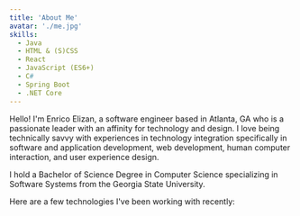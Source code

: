 ```yaml
---
title: 'About Me'
avatar: './me.jpg'
skills:
  - Java
  - HTML & (S)CSS
  - React
  - JavaScript (ES6+)
  - C#
  - Spring Boot
  - .NET Core
---
```


Hello! I'm Enrico Elizan, a software engineer based in Atlanta, GA who is a passionate leader with an affinity for technology and design. I love being technically savvy with experiences in technology integration specifically in software and application development, web development, human computer interaction, and user experience design.

I hold a Bachelor of Science Degree in Computer Science specializing in Software Systems from the Georgia State University.

Here are a few technologies I've been working with recently:
